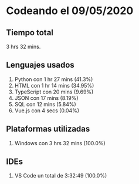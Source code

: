 # Codeando el 09/05/2020

## Tiempo total
3 hrs 32 mins.

## Lenguajes usados
1. Python con 1 hr 27 mins (41.3%)
1. HTML con 1 hr 14 mins (34.95%)
1. TypeScript con 20 mins (9.69%)
1. JSON con 17 mins (8.19%)
1. SQL con 12 mins (5.84%)
1. Vue.js con 4 secs (0.04%)

## Plataformas utilizadas
1. Windows con 3 hrs 32 mins (100.0%)

## IDEs
1. VS Code un total de 3:32:49 (100.0%)
